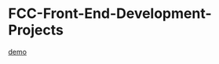 # FCC-Front-End-Development-Projects
[demo](https://1103409364.github.io/FCC-Front-End-Projects/Build%20a%20Tribute%20Page/)   

